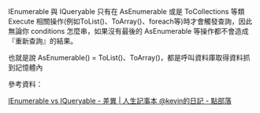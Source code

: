 IEnumerable 與 IQueryable 只有在 AsEnumerable 或是 ToCollections 等類 Execute 相關操作(例如ToList()、ToArray()、foreach等)時才會觸發查詢，因此無論你 conditions 怎麼串，如果沒有最後的 AsEnumerable 等操作都不會造成『重新查詢』的結果。

也就是說 AsEnumerable() = ToList()、ToArray()，都是呼叫資料庫取得資料抓到記憶體內

參考資料：

[IEnumerable vs IQueryable - 差異 | 人生記事本 @kevin的日記 - 點部落](https://dotblogs.azurewebsites.net/kevin_date/2017/09/20/104713)